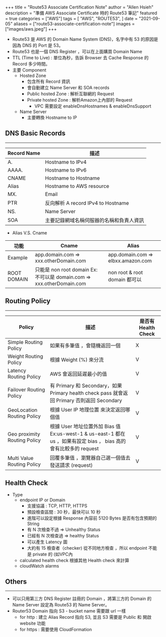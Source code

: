+++
title = "Route53 Associate Certification Note"
author = "Allen Hsieh"
description = "準備 AWS Associate Certificate 時的 Route53 筆記"
featured = true
categories = ["AWS"]
tags = [
    "AWS",
    "ROUTE53",
]
date = "2021-09-05"
aliases = ["route53-associate-certification-note"]
images = ["images/aws.jpeg"]
+++

- Route53 是 AWS 的 Domain Name System (DNS)，名字中有 53 的原因是因為 DNS 的 Port 是 53。
- Route53 也是一個 DNS Register ，可以在上面購買 Domain Name 
- TTL (Time to Live) : 單位為秒，告訴 Browser 去 Cache Response 的 Record 多少時間。
- 主要 Component 
  - Hosted Zone 
    - 包含所有 Record 資訊
    - 會自動建立 Name Server 和 SOA records
    - Public hosted Zone  :  解析互聯網的 Request
    - Private hosted Zone :  解析Amazon上內部的 Request
      -  VPC 需要設定 enableDnsHostnames & enableDnsSupport
  - Name Server
    - 主要轉換 Hostname to IP

## DNS Basic Records
---
| Record Name | 描述                                         |
| ----------- | ---------------------------------------------|
| A.          | Hostname to IPv4                             |
| AAAA.       | Hostname to IPv6                             |
| CNAME       | Hostname to Hostname                         |
| Alias       | Hostname to AWS resource                     |
| MX.         | Email                                        |
| PTR         | 反向解析 A record IPv4 to Hostname           |
| NS.         | Name Server                                  |
| SOA         | 主要記錄網域名稱伺服器的名稱和負責人資訊 |

- Alias V.S. Cname

| 功能       | Cname                                                                |Alias                               |
| -----------|----------------------------------------------------------------------|------------------------------------|
| Example    | app.domain.com => xxx.otherDomain.com                                | app.domain.com => elbxx.amazon.com |
| ROOT DOMAIN| 只能是 non root domain Ex: 不可以是 domain.com => xxx.otherDomain.com| non root & root domain 都可以      |

## Routing Policy 
---

| Policy                       |描述 |是否有 Health Check |
|------------------------------|-----------------------------------------------------------------------------|--------|
| Simple Routing Policy        | 如果有多筆值 ，會隨機返回一個 | X |
| Weight Routing Policy        | 根據 Weight (%) 來分流 |V|
| Latency Routing Policy       | AWS 會返回延遲最小的值 |V| 
| Failover Routing Policy      | 有 Primary 和 Secondary，如果 Primary health check pass 就會返回 Primary 否則返回 Secondary | V|
| GeoLocation Routing Policy   | 根據 User IP 地理位置 來決定返回哪個值 |V|
| Geo proximity Routing Policy | 根據 User 地址位置外加 Bias 值 Ex:us-west-1 & us-east-1 都在 us ，如果有設定 bias ， bias 高的會有比較多的 request | V |
| Multi Value Routing Policy   | 回覆多筆值 ，瀏覽器自己選一個值去發送請求 (request) | V |

## Health Check
- Type
   - endpoint IP or Domain
      - 支援協議 : TCP, HTTP, HTTPS
      - 預設檢查區間 : 30 秒，最快可以 10 秒
      - 進階可以設定根據 Response 內容前 5120 Bytes 是否有包含預期的 String
      - 有 N 次檢查不過 => Unhealthy Status
      - 已經有 N 次檢查過 => healthy Status
      - 可以產生 Latency 圖
      - 大約有 15 檢查者（checker) 從不同地方檢查 ，所以 endpoint 不能是 private 的 (如VPC內
   - calculated health check 根據其他 Health check 來計算
   - cloudWatch alarms

## Others
---
- 可以只用第三方 DNS Register 註冊的 Domain ，將第三方的 Domain 的 Name Server 設定為 Route53 的 Name Server。
- Router53 Domain 指向 S3
      - bucket name 需要跟 url 一樣
  - for http : 建立 Alias Record 指向 S3, 並且 S3 需要是 Public 和 開啟 website 功能
  - for https : 需要使用 CloudFormation

